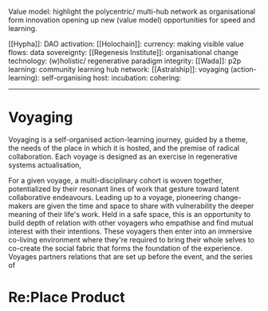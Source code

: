 Value model: highlight the polycentric/ multi-hub network as organisational form innovation opening up new (value model) opportunities for speed and learning. 

[[Hypha]]: DAO activation: 
[[Holochain]]: currency: making visible value flows: data sovereignty: 
[[Regenesis Institute]]: organisational change technology: (w)holistic/ regenerative paradigm integrity: 
[[Wada]]: p2p learning: community learning hub network: 
[[Astralship]]: voyaging (action-learning): self-organising host: incubation: cohering: 

---
# Voyaging
Voyaging is a self-organised action-learning journey, guided by a theme, the needs of the place in which it is hosted, and the premise of radical collaboration. Each voyage is designed as an exercise in regenerative systems actualisation, 

For a given voyage, a multi-disciplinary cohort is woven together, potentialized by their resonant lines of work that gesture toward latent collaborative endeavours. Leading up to a voyage, pioneering change-makers are given the time and space to share with vulnerability the deeper meaning of their life's work. Held in a safe space, this is an opportunity to build depth of relation with other voyagers who empathise and find mutual interest with their intentions. These voyagers then enter into an immersive co-living environment where they're required to bring their whole selves to co-create the social fabric that forms the foundation of the experience. Voyages  partners relations that are set up before the event, and the series of 

# Re:Place Product

